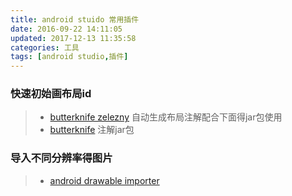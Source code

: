 ```yaml
---
title: android stuido 常用插件
date: 2016-09-22 14:11:05
updated: 2017-12-13 11:35:58categories: 工具
tags: [android studio,插件]
---
```

### 快速初始画布局id
>* [butterknife zelezny](https://github.com/avast/android-butterknife-zelezny) 自动生成布局注解配合下面得jar包使用
>* [butterknife](https://github.com/JakeWharton/butterknife) 注解jar包

### 导入不同分辨率得图片
>* [android drawable importer](https://github.com/winterDroid/android-drawable-importer-intellij-plugin)